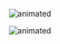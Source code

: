 <p align="center">
  <img src="https://im4.ezgif.com/tmp/ezgif-4-e68973bd55.gif" alt="animated"/>
</p>
<p align="center">
  <img src="https://badge.mediaplus.ma/binary/smounafi" alt="animated"/>
</p>
